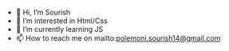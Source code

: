 - 👋 Hi, I’m Sourish
- 👀 I’m interested in Html/Css
- 🌱 I’m currently learning JS
- 📫 How to reach me on mailto:polemoni.sourish14@gmail.com

<!---
Sourish2321/Sourish2321 is a ✨ special ✨ repository because its `README.md` (this file) appears on your GitHub profile.
You can click the Preview link to take a look at your changes.
--->
